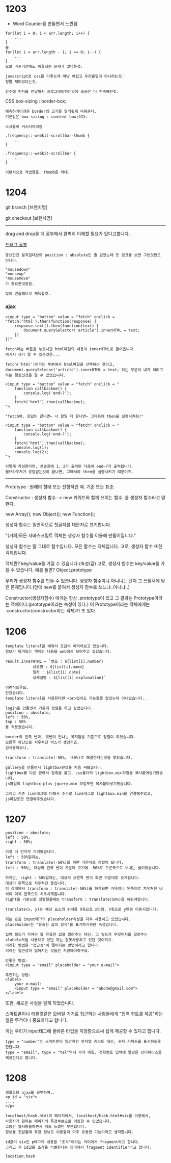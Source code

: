 <h1>
    1203
</h1>

- Word Counter를 만들면서 느낀점

```
for(let i = 0; i < arr.length; i++) {
    ...
}
을
for(let i = arr.length - 1; i >= 0; i--) {
    ...
}
으로 바꾸기만해도 해결되는 문제가 많다는것.
```

```
javascript로 css를 다루는게 마냥 어렵고 두려울일이 아니라는것.
정말 재미있다는것.
```

```
함수에 인자를 전달해서 프로그래밍하는것에 조금은 더 친숙해진것.
```



CSS box-sizing : border-box;

```
예측하기어려운 border의 크기를 알기쉽게 바꿔준다.
기본값은 box-sizing : content-box;이다.
```



```
스크롤바 커스터마이징

.frequency::-webkit-scrollbar-thumb {
    ...
}

.frequency::-webkit-scrollbar {
    ...
}

이런식으로 작업했음. thumb은 막대.
```



<h1>
    1204
</h1>

git branch [브랜치명]

git checkout [브랜치명]

<hr>

drag and drop을 더 공부해서 완벽히 이해할 필요가 있다고봅니다.

<a href = "https://www.kirupa.com/html5/drag.htm">드래그 공부</a>

```
중요한건 움직일대상의 position : absolute인 줄 알았는데 또 링크를 보면 그런것만도 아니다.

"mousedown"
"mouseup"
"mousemove"
가 중요한것같음.

많이 연습해보고 체득할것.
```



<h3>ajax</h3>

```
<input type = "button" value = "fetch" onclick = "fetch('html').then(function(response) {
    response.text().then(function(text) {
        document.querySelector('article').innerHTML = text;
    })
})"

fetch라는 버튼을 누르니깐 html파일의 내용이 innerHTML로 들어옵니다.
여기서 제가 알 수 있는것은...

fetch('html')이라는 부분에서 html파일을 선택하는 것이고,
document.querySelecor('article').innerHTML = text; 라는 부분이 내가 하려고하는 행동인것을 알 수 있었습니다.
```

```
<input type = "button" value = "fetch" onclick = "
	function callbackme() {
        console.log('end~?');
	}
	fetch('html').then(callbackme);
">

"fetch야. 응답이 끝나면~ 너 할일 다 끝나면~ 그다음에 then을 실행시켜줘!"

<input type = "button" value = "fetch" onclick = "
	function callbackme() {
        console.log('end~?');
	}
	fetch('html').then(callbackme);
	console.log(1);
	console.log(2);
">

이렇게 작성한다면, 콘솔창에 1, 2가 출력된 다음에 end~?가 출력됩니다.
웹브라우저가 응답받는것이 끝나면, 그때서야 then을 실행시키기 때문이죠.
```



<hr>

Prototype : 원래의 형태 또는 전형적인 예. 기준 또는 표준.

Constructor : 생성자 함수
-> new 키워드와 함께 쓰이는 함수. 를 생성자 함수라고 말한다.

new Array();
new Object();
new Function();

생성자 함수는 일반적으로 첫글자를 대문자로 표기합니다.

"(거의)모든 자바스크립트 객체는 생성자 함수를 이용해 만들어집니다."

생성자 함수는 말 그대로 함수입니다.
모든 함수는 객체입니다.
고로, 생성자 함수 또한 객체입니다.

객체란?
key/value를 가질 수 있습니다.(속성/값)
고로, 생성자 함수는 key/value를 가질 수 있습니다.
예를 들면? Object.prototype

우리가 생성자 함수를 만들 수 있습니다.
생성자 함수이냐 아니냐는 단지 그 쓰임새에 달린 문제입니다.(앞에 new를 붙여서 생성자 함수로 쓰느냐..아니냐..)

Constructor(생성자함수) 에게는 항상 .prototype이 있고 그 결과는 Prototype이라는 객체이다.(prototype이라는 속성이 있다.)
이 Prototype이라는 객체에게는 .constructor(constructor라는 객체)가 또 있다.



<h1>
    1206
</h1>

```
template literal을 배워서 조금씩 써먹어보고 있습니다.
정보가 담겨있는 객체의 내용을 web에서 보여주고 싶었습니다.

result.innerHTML = `번호 : ${list[i].number}
            상호명 : ${list[i].name}
            일자 : ${list[i].date}
            상세설명 : ${list[i].explanation}`
            
이런식으루요.
안됐습니다.
template literal을 사용한다면 <br>없이도 가능할줄 알았는데 아니었습니다..

```

```
login을 만들면서 가운데 정렬을 하고 싶었습니다.
position : absolute,
left : 50%,
top : 50%
를 적용했습니다.

border의 왼쪽 변과, 윗변이 만나는 꼭지점을 기준으로 정렬이 되었습니다.
오른쪽 하단으로 치우쳐진 박스가 생긴거죠.
검색을해보니,

transform : translate(-50%, -50%)로 해결한다는것을 찾았습니다.
```

```
gallery를 만들면서 lightbox란것을 처음 써봤습니다.
lightbox를 다운 받아서 압축을 풀고, css폴더의 lightbox.min파일을 복사붙여넣기했습니다. 
js파일의 lightbox-plus-jquery.min 파일또한 복사붙여넣기했습니다.

그리고 기존 link태그에 더해서 추가로 link태그로 lightbox.min을 연결해주었고, 
js파일또한 연결해주었습니다.
```



<h1>
    1207
</h1>

```
position : aboslute;
left : 50%;
right : 50%;

이걸 더 만지작 거려봤습니다.
left : 50%일때는, 
transform : translate(-50%)를 하면 가운데로 정렬이 됩니다.
left : 50%는 대상의 왼쪽 변이 가운데 오기에 -50%로 오른쪽으로 보내는 꼴이었습니다.

하지만, right : 50%일때는, 대상의 오른쪽 변이 화면 가운데로 오게됩니다.
대상이 왼쪽으로 치우쳐진 꼴입니다.
이 상태에서 transform : translate(-50%)를 하게되면 가뜩이나 왼쪽으로 치우쳐진 녀석이 더욱 왼쪽으로 치우치게됩니다.
right을 기준으로 정렬했을때는 transform : translate(50%)를 해줘야합니다.

translate(x, y)는 해당 요소의 위치를 X축으로 x만큼, Y축으로 y만큼 이동시킵니다.
```

```
저는 요즘 input태그의 placeholder속성을 자주 사용하고 있었습니다.
placeholder는 "유효한 값의 형식"을 표기하기위한 속성입니다.

입력 필드가 가져야 할 유효한 값을 알려주는 대신, 그 필드가 무엇인지를 알려주는 <label>처럼 사용하고 있던 저는 잘못사용하고 있던 것이지요.
이러한 방법은 "접근성"이 떨어지는 방법이라고 합니다.
이러한 접근성이 떨어지는 것들은 지양해야하구요.
```

```
안좋은 방법:
<input type = "email" placeholder = "your e-mail">
```

```
추천하는 방법:
<label>
    your e-mail:
    <input type = "email" placeholder = "abcde@gmail.com">
</label>
```



또한, 새로운 사실을 알게 되었습니다.

스마트폰이나 태블릿같은 모바일 기기로 접근하는 사람들에게 "입력 힌트를 제공"하는 일은 무척이나 중요하다고 합니다.

이는 우리가 input태그에 올바른 타입을 지정함으로써 쉽게 제공할 수 있다고 합니다.

```
type = "number"는 스마트폰이 일반적인 문자열 키보드 대신, 숫자 키패드를 표시하도록 한답니다.
type = "email", type = "tel"역시 각각 메일, 전화번호 입력에 알맞은 인터페이스를 제공한다고 합니다.
```



<h1>
    1208
</h1>

```
생활코딩 ajax를 공부하며..
<p id = "six">
....
</p>

localhost/hash.html의 페이지에서, localhost/hash.html#six를 이용해서,
사용자가 원하는 페이지의 특정부분으로 이동할 수 있었습니다.
그동안 웹서핑을하면서 저도 느꼈던 부분입니다.
정보를 전달할때 특정 정보로 이동할때 아주 유용한 기능이라고 생각합니다.

id값이 six인 p태그의 내용을 "조각"이라는 의미에서 fragment라고 합니다.
그리고 저 id값을 조각을 식별한다는 의미에서 fragment identifier라고 합니다.
```

```
location.hash
```


